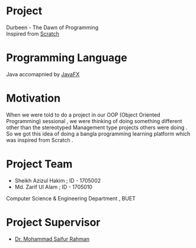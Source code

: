 # Project
Durbeen - The Dawn of Programming <br>
Inspired from [Scratch](https://scratch.mit.edu/)

# Programming Language
Java accomapnied by [JavaFX](https://openjfx.io/)

# Motivation
When we were told to do a project in our OOP (Object Oriented Programming) sessional , we were thinking of doing something different other than the stereotyped Management type projects others were doing . So we got this idea of doing a bangla programming learning platform which was inspired from Scratch .

# Project Team
* Sheikh Azizul Hakim ; ID - 1705002
* Md. Zarif Ul Alam   ; ID - 1705010

Computer Science & Engineering Department , BUET

# Project Supervisor 
* [Dr. Mohammad Saifur Rahman](https://cse.buet.ac.bd/faculty_list/detail/mrahman)
